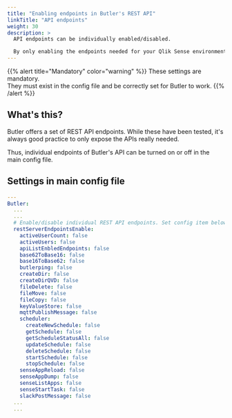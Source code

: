 ```yaml
---
title: "Enabling endpoints in Butler's REST API"
linkTitle: "API endpoints"
weight: 30
description: >
  API endpoints can be individually enabled/disabled. 

  By only enabling the endpoints needed for your Qlik Sense environment, memory usage is minimised and security maximised.
---
```


{{% alert title="Mandatory" color="warning" %}}
These settings are mandatory.  
They must exist in the config file and be correctly set for Butler to work.
{{% /alert %}}

## What's this?

Butler offers a set of REST API endpoints. While these have been tested, it's always good practice to only expose the APIs really needed.

Thus, individual endpoints of Butler's API can be turned on or off in the main config file.

## Settings in main config file

```yaml
---
Butler:
  ...
  ...
  # Enable/disable individual REST API endpoints. Set config item below to true to enable that endpoint.
  restServerEndpointsEnable:
    activeUserCount: false
    activeUsers: false
    apiListEnbledEndpoints: false
    base62ToBase16: false
    base16ToBase62: false
    butlerping: false
    createDir: false
    createDirQVD: false
    fileDelete: false
    fileMove: false
    fileCopy: false
    keyValueStore: false
    mqttPublishMessage: false
    scheduler:
      createNewSchedule: false
      getSchedule: false
      getScheduleStatusAll: false
      updateSchedule: false
      deleteSchedule: false
      startSchedule: false
      stopSchedule: false
    senseAppReload: false
    senseAppDump: false
    senseListApps: false
    senseStartTask: false
    slackPostMessage: false 
  ...
  ...
```
